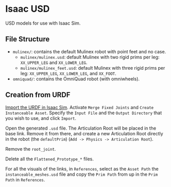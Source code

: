 # Isaac USD

USD models for use with Isaac Sim.

## File Structure

- `mulinex/`: contains the default Mulinex robot with point feet and no case.
  - `mulinex/mulinex.usd`: default Mulinex with two rigid prims per leg: `XX_UPPER_LEG` and `XX_LOWER_LEG`.
  - `mulinex/mulinex_feet.usd`: default Mulinex with three rigid prims per leg: `XX_UPPER_LEG`, `XX_LOWER_LEG`, and `XX_FOOT`.
- `omniquad/`: contains the OmniQuad robot (with omniwheels).

## Creation from URDF

[Import the URDF in Isaac Sim](https://docs.omniverse.nvidia.com/isaacsim/latest/advanced_tutorials/tutorial_advanced_import_urdf.html).
Activate `Merge Fixed Joints` and `Create Instanceable Asset`.
Specify the `Input File` and the `Output Directory` that you wish to use, and click `Import`.

Open the generated `.usd` file.
The Articulation Root will be placed in the base link.
Remove it from there, and create a new Articulation Root directly in the robot (the `defaultPrim`) (`Add -> Physics -> Articulation Root`).

Remove the `root_joint`.

Delete all the `Flattened_Prototype_*` files.

For all the visuals of the links, in `References`, select as the `Asset Path` the `instanceable_meshes.usd` file and copy the `Prim Path` from up in the `Prim Path` in `References`.